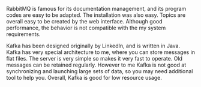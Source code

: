 RabbitMQ is famous for its documentation management, and its program codes are easy to be adapted. The installation was also easy. Topics are overall easy to be created by the web interface. Although good performance, the behavior is not compatible with the my system requirements.

Kafka has been designed originally by LinkedIn, and is written in Java. Kafka has very special architecture to me, where you can store messages in flat files. The server is very simple so makes it very fast to operate. Old messages can be retained regularly. However to me Kafka is not good at synchronizing and launching large sets of data, so you may need additional tool to help you. Overall, Kafka is good for low resource usage.

